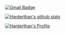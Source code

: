 [![Gmail Badge](https://img.shields.io/badge/Gmail-d14836?style=flat-square&logo=Gmail&logoColor=white&link=mailto:kheo1772@gmail.com)](mailto:kheo1772@gmail.com)

[![Harderthan's github stats](https://github-readme-stats.vercel.app/api?username=harderthan)](https://github.com/harderthan/github-readme-stats)

[![Harderthan's Profile](http://mazassumnida.wtf/api/v2/generate_badge?boj={harderthan})](https://solved.ac/{harderthan})

<!--
**harderthan/harderthan** is a ✨ _special_ ✨ repository because its `README.md` (this file) appears on your GitHub profile.

Here are some ideas to get you started:

- 🔭 I’m currently working on ...
- 🌱 I’m currently learning ...
- 👯 I’m looking to collaborate on ...
- 🤔 I’m looking for help with ...
- 💬 Ask me about ...
- 📫 How to reach me: ...
- 😄 Pronouns: ...
- ⚡ Fun fact: ...
-->
